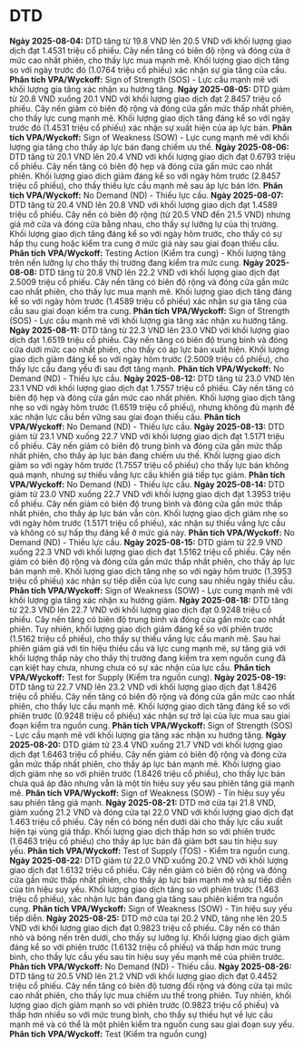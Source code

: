 # DTD

**Ngày 2025-08-04:** DTD tăng từ 19.8 VND lên 20.5 VND với khối lượng giao dịch đạt 1.4531 triệu cổ phiếu. Cây nến tăng có biên độ rộng và đóng cửa ở mức cao nhất phiên, cho thấy lực mua mạnh mẽ. Khối lượng giao dịch tăng so với ngày trước đó (1.0764 triệu cổ phiếu) xác nhận sự gia tăng của cầu. **Phân tích VPA/Wyckoff:** Sign of Strength (SOS) - Lực cầu mạnh mẽ với khối lượng gia tăng xác nhận xu hướng tăng.
**Ngày 2025-08-05:** DTD giảm từ 20.8 VND xuống 20.1 VND với khối lượng giao dịch đạt 2.8457 triệu cổ phiếu. Cây nến giảm có biên độ rộng và đóng cửa gần mức thấp nhất phiên, cho thấy lực cung mạnh mẽ. Khối lượng giao dịch tăng đáng kể so với ngày trước đó (1.4531 triệu cổ phiếu) xác nhận sự xuất hiện của áp lực bán. **Phân tích VPA/Wyckoff:** Sign of Weakness (SOW) - Lực cung mạnh mẽ với khối lượng gia tăng cho thấy áp lực bán đang chiếm ưu thế.
**Ngày 2025-08-06:** DTD tăng từ 20.1 VND lên 20.4 VND với khối lượng giao dịch đạt 0.6793 triệu cổ phiếu. Cây nến tăng có biên độ hẹp và đóng cửa gần mức cao nhất phiên. Khối lượng giao dịch giảm đáng kể so với ngày hôm trước (2.8457 triệu cổ phiếu), cho thấy thiếu lực cầu mạnh mẽ sau áp lực bán lớn. **Phân tích VPA/Wyckoff:** No Demand (ND) - Thiếu lực cầu.
**Ngày 2025-08-07:** DTD tăng từ 20.4 VND lên 20.8 VND với khối lượng giao dịch đạt 1.4589 triệu cổ phiếu. Cây nến có biên độ rộng (từ 20.5 VND đến 21.5 VND) nhưng giá mở cửa và đóng cửa bằng nhau, cho thấy sự lưỡng lự của thị trường. Khối lượng giao dịch tăng đáng kể so với ngày hôm trước, cho thấy có sự hấp thụ cung hoặc kiểm tra cung ở mức giá này sau giai đoạn thiếu cầu. **Phân tích VPA/Wyckoff:** Testing Action (Kiểm tra cung) - Khối lượng tăng trên nến lưỡng lự cho thấy thị trường đang kiểm tra mức cung.
**Ngày 2025-08-08:** DTD tăng từ 20.8 VND lên 22.2 VND với khối lượng giao dịch đạt 2.5009 triệu cổ phiếu. Cây nến tăng có biên độ rộng và đóng cửa gần mức cao nhất phiên, cho thấy lực mua mạnh mẽ. Khối lượng giao dịch tăng đáng kể so với ngày hôm trước (1.4589 triệu cổ phiếu) xác nhận sự gia tăng của cầu sau giai đoạn kiểm tra cung. **Phân tích VPA/Wyckoff:** Sign of Strength (SOS) - Lực cầu mạnh mẽ với khối lượng gia tăng xác nhận xu hướng tăng.
**Ngày 2025-08-11:** DTD tăng từ 22.3 VND lên 23.0 VND với khối lượng giao dịch đạt 1.6519 triệu cổ phiếu. Cây nến tăng có biên độ trung bình và đóng cửa dưới mức cao nhất phiên, cho thấy có áp lực bán xuất hiện. Khối lượng giao dịch giảm đáng kể so với ngày hôm trước (2.5009 triệu cổ phiếu), cho thấy lực cầu đang yếu đi sau đợt tăng mạnh. **Phân tích VPA/Wyckoff:** No Demand (ND) - Thiếu lực cầu.
**Ngày 2025-08-12:** DTD tăng từ 23.0 VND lên 23.1 VND với khối lượng giao dịch đạt 1.7557 triệu cổ phiếu. Cây nến tăng có biên độ hẹp và đóng cửa gần mức cao nhất phiên. Khối lượng giao dịch tăng nhẹ so với ngày hôm trước (1.6519 triệu cổ phiếu), nhưng không đủ mạnh để xác nhận lực cầu bền vững sau giai đoạn thiếu cầu. **Phân tích VPA/Wyckoff:** No Demand (ND) - Thiếu lực cầu.
**Ngày 2025-08-13:** DTD giảm từ 23.1 VND xuống 22.7 VND với khối lượng giao dịch đạt 1.5171 triệu cổ phiếu. Cây nến giảm có biên độ trung bình và đóng cửa gần mức thấp nhất phiên, cho thấy áp lực bán đang chiếm ưu thế. Khối lượng giao dịch giảm so với ngày hôm trước (1.7557 triệu cổ phiếu) cho thấy lực bán không quá mạnh, nhưng sự thiếu vắng lực cầu khiến giá tiếp tục giảm. **Phân tích VPA/Wyckoff:** No Demand (ND) - Thiếu lực cầu.
**Ngày 2025-08-14:** DTD giảm từ 23.0 VND xuống 22.7 VND với khối lượng giao dịch đạt 1.3953 triệu cổ phiếu. Cây nến giảm có biên độ trung bình và đóng cửa gần mức thấp nhất phiên, cho thấy áp lực bán vẫn còn. Khối lượng giao dịch giảm nhẹ so với ngày hôm trước (1.5171 triệu cổ phiếu), xác nhận sự thiếu vắng lực cầu và không có sự hấp thụ đáng kể ở mức giá này. **Phân tích VPA/Wyckoff:** No Demand (ND) - Thiếu lực cầu.
**Ngày 2025-08-15:** DTD giảm từ 22.9 VND xuống 22.3 VND với khối lượng giao dịch đạt 1.5162 triệu cổ phiếu. Cây nến giảm có biên độ rộng và đóng cửa gần mức thấp nhất phiên, cho thấy áp lực bán mạnh mẽ. Khối lượng giao dịch tăng nhẹ so với ngày hôm trước (1.3953 triệu cổ phiếu) xác nhận sự tiếp diễn của lực cung sau nhiều ngày thiếu cầu. **Phân tích VPA/Wyckoff:** Sign of Weakness (SOW) - Lực cung mạnh mẽ với khối lượng gia tăng xác nhận xu hướng giảm.
**Ngày 2025-08-18:** DTD tăng từ 22.3 VND lên 22.7 VND với khối lượng giao dịch đạt 0.9248 triệu cổ phiếu. Cây nến tăng có biên độ trung bình và đóng cửa gần mức cao nhất phiên. Tuy nhiên, khối lượng giao dịch giảm đáng kể so với phiên trước (1.5162 triệu cổ phiếu), cho thấy sự thiếu vắng lực cầu mạnh mẽ. Sau hai phiên giảm giá với tín hiệu thiếu cầu và lực cung mạnh mẽ, sự tăng giá với khối lượng thấp này cho thấy thị trường đang kiểm tra xem nguồn cung đã cạn kiệt hay chưa, nhưng chưa có sự xác nhận của lực cầu. **Phân tích VPA/Wyckoff:** Test for Supply (Kiểm tra nguồn cung).
**Ngày 2025-08-19:** DTD tăng từ 22.7 VND lên 23.2 VND với khối lượng giao dịch đạt 1.8426 triệu cổ phiếu. Cây nến tăng có biên độ rộng và đóng cửa gần mức cao nhất phiên, cho thấy lực cầu mạnh mẽ. Khối lượng giao dịch tăng đáng kể so với phiên trước (0.9248 triệu cổ phiếu) xác nhận sự trở lại của lực mua sau giai đoạn kiểm tra nguồn cung. **Phân tích VPA/Wyckoff:** Sign of Strength (SOS) - Lực cầu mạnh mẽ với khối lượng gia tăng xác nhận xu hướng tăng.
**Ngày 2025-08-20:** DTD giảm từ 23.4 VND xuống 21.7 VND với khối lượng giao dịch đạt 1.6463 triệu cổ phiếu. Cây nến giảm có biên độ rộng và đóng cửa gần mức thấp nhất phiên, cho thấy áp lực bán mạnh mẽ. Khối lượng giao dịch giảm nhẹ so với phiên trước (1.8426 triệu cổ phiếu), cho thấy lực bán chưa quá áp đảo nhưng vẫn là một tín hiệu suy yếu sau phiên tăng giá mạnh mẽ. **Phân tích VPA/Wyckoff:** Sign of Weakness (SOW) - Tín hiệu suy yếu sau phiên tăng giá mạnh.
**Ngày 2025-08-21:** DTD mở cửa tại 21.8 VND, giảm xuống 21.2 VND và đóng cửa tại 22.0 VND với khối lượng giao dịch đạt 1.463 triệu cổ phiếu. Cây nến có bóng nến dưới dài cho thấy lực cầu xuất hiện tại vùng giá thấp. Khối lượng giao dịch thấp hơn so với phiên trước (1.6463 triệu cổ phiếu) cho thấy áp lực bán đã giảm bớt sau tín hiệu suy yếu. **Phân tích VPA/Wyckoff:** Test of Supply (TOS) - Kiểm tra nguồn cung.
**Ngày 2025-08-22:** DTD giảm từ 22.0 VND xuống 20.2 VND với khối lượng giao dịch đạt 1.6132 triệu cổ phiếu. Cây nến giảm có biên độ rộng và đóng cửa gần mức thấp nhất phiên, cho thấy áp lực bán mạnh mẽ và sự tiếp diễn của tín hiệu suy yếu. Khối lượng giao dịch tăng so với phiên trước (1.463 triệu cổ phiếu), xác nhận lực bán đang gia tăng sau phiên kiểm tra nguồn cung. **Phân tích VPA/Wyckoff:** Sign of Weakness (SOW) - Tín hiệu suy yếu tiếp diễn.
**Ngày 2025-08-25:** DTD mở cửa tại 20.2 VND, tăng nhẹ lên 20.5 VND với khối lượng giao dịch đạt 0.9823 triệu cổ phiếu. Cây nến có thân nhỏ và bóng nến trên dưới, cho thấy sự lưỡng lự. Khối lượng giao dịch giảm đáng kể so với phiên trước (1.6132 triệu cổ phiếu) và thấp hơn mức trung bình, cho thấy lực cầu yếu sau tín hiệu suy yếu mạnh mẽ của phiên trước. **Phân tích VPA/Wyckoff:** No Demand (ND) - Thiếu cầu.
**Ngày 2025-08-26:** DTD tăng từ 20.5 VND lên 21.2 VND với khối lượng giao dịch đạt 0.4452 triệu cổ phiếu. Cây nến tăng có biên độ tương đối rộng và đóng cửa tại mức cao nhất phiên, cho thấy lực mua chiếm ưu thế trong phiên. Tuy nhiên, khối lượng giao dịch giảm mạnh so với phiên trước (0.9823 triệu cổ phiếu) và thấp hơn nhiều so với mức trung bình, cho thấy sự thiếu hụt về lực cầu mạnh mẽ và có thể là một phiên kiểm tra nguồn cung sau giai đoạn suy yếu. **Phân tích VPA/Wyckoff:** Test (Kiểm tra nguồn cung)
